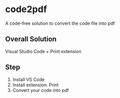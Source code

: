 # code2pdf
A code-free solution to convert the code file into pdf 

## Overall Solution
Visual Studio Code + Print extension

## Step
1. Install VS Code
2. Install extension: Print
3. Convert your code into pdf
